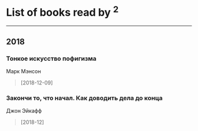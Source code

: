 # List of books read by [](https://plus.google.com/104289450206538776186)<sup>2</sup>
---

## 2018

### Тонкое искусство пофигизма
Марк Мэнсон
> [2018-12-09] 


### Закончи то, что начал. Как доводить дела до конца
Джон Эйкафф
> [2018-12] 



